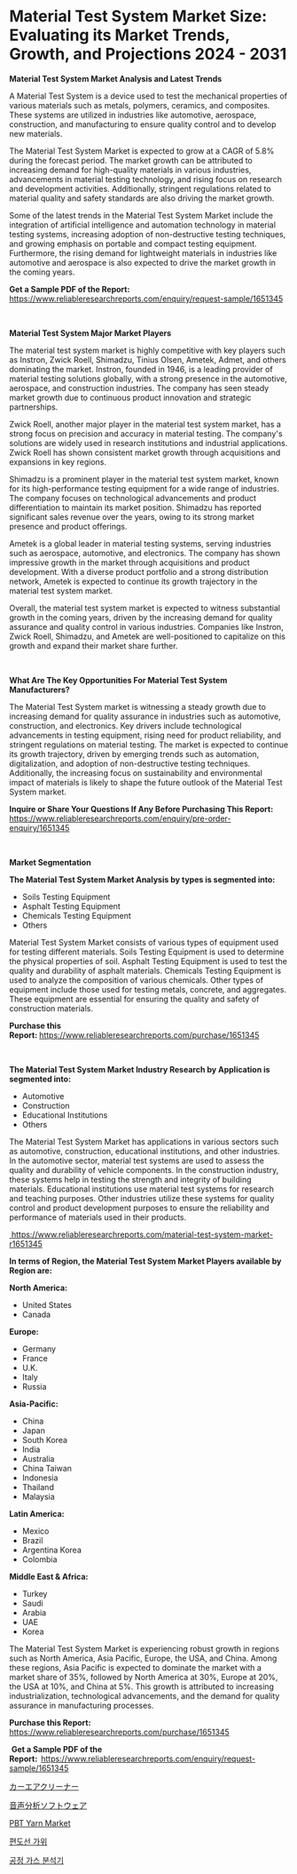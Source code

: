 <p><h1>Material Test System Market Size: Evaluating its Market Trends, Growth, and Projections 2024 - 2031</h1></p><p><strong>Material Test System Market Analysis and Latest Trends</strong></p>
<p><p>A Material Test System is a device used to test the mechanical properties of various materials such as metals, polymers, ceramics, and composites. These systems are utilized in industries like automotive, aerospace, construction, and manufacturing to ensure quality control and to develop new materials.</p><p>The Material Test System Market is expected to grow at a CAGR of 5.8% during the forecast period. The market growth can be attributed to increasing demand for high-quality materials in various industries, advancements in material testing technology, and rising focus on research and development activities. Additionally, stringent regulations related to material quality and safety standards are also driving the market growth.</p><p>Some of the latest trends in the Material Test System Market include the integration of artificial intelligence and automation technology in material testing systems, increasing adoption of non-destructive testing techniques, and growing emphasis on portable and compact testing equipment. Furthermore, the rising demand for lightweight materials in industries like automotive and aerospace is also expected to drive the market growth in the coming years.</p></p>
<p><strong>Get a Sample PDF of the Report:&nbsp;</strong> <a href="https://www.reliableresearchreports.com/enquiry/request-sample/1651345">https://www.reliableresearchreports.com/enquiry/request-sample/1651345</a></p>
<p>&nbsp;</p>
<p><strong>Material Test System Major Market Players</strong></p>
<p><p>The material test system market is highly competitive with key players such as Instron, Zwick Roell, Shimadzu, Tinius Olsen, Ametek, Admet, and others dominating the market. Instron, founded in 1946, is a leading provider of material testing solutions globally, with a strong presence in the automotive, aerospace, and construction industries. The company has seen steady market growth due to continuous product innovation and strategic partnerships.</p><p>Zwick Roell, another major player in the material test system market, has a strong focus on precision and accuracy in material testing. The company's solutions are widely used in research institutions and industrial applications. Zwick Roell has shown consistent market growth through acquisitions and expansions in key regions.</p><p>Shimadzu is a prominent player in the material test system market, known for its high-performance testing equipment for a wide range of industries. The company focuses on technological advancements and product differentiation to maintain its market position. Shimadzu has reported significant sales revenue over the years, owing to its strong market presence and product offerings.</p><p>Ametek is a global leader in material testing systems, serving industries such as aerospace, automotive, and electronics. The company has shown impressive growth in the market through acquisitions and product development. With a diverse product portfolio and a strong distribution network, Ametek is expected to continue its growth trajectory in the material test system market.</p><p>Overall, the material test system market is expected to witness substantial growth in the coming years, driven by the increasing demand for quality assurance and quality control in various industries. Companies like Instron, Zwick Roell, Shimadzu, and Ametek are well-positioned to capitalize on this growth and expand their market share further.</p></p>
<p>&nbsp;</p>
<p><strong>What Are The Key Opportunities For Material Test System Manufacturers?</strong></p>
<p><p>The Material Test System market is witnessing a steady growth due to increasing demand for quality assurance in industries such as automotive, construction, and electronics. Key drivers include technological advancements in testing equipment, rising need for product reliability, and stringent regulations on material testing. The market is expected to continue its growth trajectory, driven by emerging trends such as automation, digitalization, and adoption of non-destructive testing techniques. Additionally, the increasing focus on sustainability and environmental impact of materials is likely to shape the future outlook of the Material Test System market.</p></p>
<p><strong>Inquire or Share Your Questions If Any Before Purchasing This Report:</strong> <a href="https://www.reliableresearchreports.com/enquiry/pre-order-enquiry/1651345">https://www.reliableresearchreports.com/enquiry/pre-order-enquiry/1651345</a></p>
<p>&nbsp;</p>
<p><strong>Market Segmentation</strong></p>
<p><strong>The Material Test System Market Analysis by types is segmented into:</strong></p>
<p><ul><li>Soils Testing Equipment</li><li>Asphalt Testing Equipment</li><li>Chemicals Testing Equipment</li><li>Others</li></ul></p>
<p><p>Material Test System Market consists of various types of equipment used for testing different materials. Soils Testing Equipment is used to determine the physical properties of soil. Asphalt Testing Equipment is used to test the quality and durability of asphalt materials. Chemicals Testing Equipment is used to analyze the composition of various chemicals. Other types of equipment include those used for testing metals, concrete, and aggregates. These equipment are essential for ensuring the quality and safety of construction materials.</p></p>
<p><strong>Purchase this Report:&nbsp;</strong><a href="https://www.reliableresearchreports.com/purchase/1651345">https://www.reliableresearchreports.com/purchase/1651345</a></p>
<p>&nbsp;</p>
<p><strong>The Material Test System Market Industry Research by Application is segmented into:</strong></p>
<p><ul><li>Automotive</li><li>Construction</li><li>Educational Institutions</li><li>Others</li></ul></p>
<p><p>The Material Test System Market has applications in various sectors such as automotive, construction, educational institutions, and other industries. In the automotive sector, material test systems are used to assess the quality and durability of vehicle components. In the construction industry, these systems help in testing the strength and integrity of building materials. Educational institutions use material test systems for research and teaching purposes. Other industries utilize these systems for quality control and product development purposes to ensure the reliability and performance of materials used in their products.</p></p>
<p><a href="https://www.reliableresearchreports.com/material-test-system-market-r1651345">&nbsp;https://www.reliableresearchreports.com/material-test-system-market-r1651345</a></p>
<p><strong>In terms of Region, the Material Test System Market Players available by Region are:</strong></p>
<p>
    <p> <strong> North America: </strong>
        <ul>
            <li>United States</li>
            <li>Canada</li>
        </ul>
        </p> 
    <p> <strong> Europe: </strong>
        <ul>
            <li>Germany</li>
            <li>France</li>
            <li>U.K.</li>
            <li>Italy</li>
            <li>Russia</li>
        </ul>
        </p> 
    <p> <strong> Asia-Pacific: </strong>
        <ul>
            <li>China</li>
            <li>Japan</li>
            <li>South Korea</li>
            <li>India</li>
            <li>Australia</li>
            <li>China Taiwan</li>
            <li>Indonesia</li>
            <li>Thailand</li>
            <li>Malaysia</li>
        </ul>
        </p> 
    <p> <strong> Latin America: </strong>
        <ul>
            <li>Mexico</li>
            <li>Brazil</li>
            <li>Argentina Korea</li>
            <li>Colombia</li>
        </ul>
        </p> 
    <p> <strong> Middle East & Africa: </strong>
        <ul>
            <li>Turkey</li>
            <li>Saudi</li>
            <li>Arabia</li>
            <li>UAE</li>
            <li>Korea</li>
        </ul>
    </p>
    </p>
<p><p>The Material Test System Market is experiencing robust growth in regions such as North America, Asia Pacific, Europe, the USA, and China. Among these regions, Asia Pacific is expected to dominate the market with a market share of 35%, followed by North America at 30%, Europe at 20%, the USA at 10%, and China at 5%. This growth is attributed to increasing industrialization, technological advancements, and the demand for quality assurance in manufacturing processes.</p></p>
<p><strong>Purchase this Report: </strong><a href="https://www.reliableresearchreports.com/purchase/1651345">https://www.reliableresearchreports.com/purchase/1651345</a></p>
<p>&nbsp;<strong>Get a Sample PDF of the Report:&nbsp;&nbsp;</strong><a href="https://www.reliableresearchreports.com/enquiry/request-sample/1651345">https://www.reliableresearchreports.com/enquiry/request-sample/1651345</a></p>
<p><strong></strong></p>
<p><p><a href="https://medium.com/@chrispcreem58/%E8%87%AA%E5%8B%95%E8%BB%8A%E7%94%A8%E3%82%A8%E3%82%A2%E3%82%AF%E3%83%AA%E3%83%BC%E3%83%8A%E3%83%BC%E5%B8%82%E5%A0%B4-2031%E5%B9%B4%E3%81%BE%E3%81%A7%E3%81%AE%E3%83%88%E3%83%AC%E3%83%B3%E3%83%89-%E4%BA%88%E6%B8%AC-%E3%81%8A%E3%82%88%E3%81%B3%E7%AB%B6%E4%BA%89%E5%88%86%E6%9E%90-74f9db96de57">カーエアクリーナー</a></p><p><a href="https://github.com/avbqbctihcbe2/Market-Research-Report-List-1/blob/main/933122127963.md">音声分析ソフトウェア</a></p><p><a href="https://issuu.com/reportprime-2/docs/pbt-yarn-market-size-2030.pptx">PBT Yarn Market</a></p><p><a href="https://github.com/PhilToryphy7876567/Market-Research-Report-List-1/blob/main/867954725447.md">편도선 가위</a></p><p><a href="https://medium.com/@munchkin678568/%ED%94%84%EB%A1%9C%EC%84%B8%EC%8A%A4-%EA%B0%80%EC%8A%A4-%EB%B6%84%EC%84%9D%EA%B8%B0-%EC%8B%9C%EC%9E%A5-%EA%B7%9C%EB%AA%A8-cagr-%ED%8A%B8%EB%A0%8C%EB%93%9C-2024-2030-90251ad298f1">공정 가스 분석기</a></p></p>